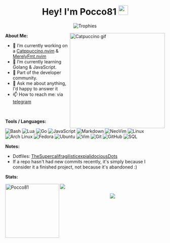<h1 align="center">Hey! I'm Pocco81 <img src="https://raw.githubusercontent.com/vatsa287/vatsa287/master/assets/Hi.gif?raw=true" width="30px"></h1>

<p align="center">
<img src="https://github-profile-trophy.vercel.app/?username=Pocco81&theme=onedark&margin-w=15&margin-h=15&column=7&v=2" alt="Trophies">
</p>

<img align="right" height=300px width=300px alt="Catpuccino gif" src="https://raw.githubusercontent.com/Pocco81/Pocco81/main/assets/catpuccino.gif" />

**About Me:**

- 🔭 I’m currently working on a [Catppuccino.nvim](https://github.com/Pocco81/Catppuccino.nvim) & [MerelyFmt.nvim](https://github.com/Pocco81/MerelyFmt.nvim)
- 🌱 I’m currently learning Golang & JavaScript.
- 👯 Part of the developer community.
- 💬 Ask me about anything, I'd happy to answer it
- 📫 How to reach me: via [telegram](https://t.me/Pocco81)

&#x200B;

**Tools / Languages:**

<!-- Icons: https://simpleicons.org/ -->

![Bash](https://img.shields.io/badge/-Bash-05122A?style=flat&logo=gnu-bash&logoColor=4EAA25)
![Lua](https://img.shields.io/badge/-Lua-05122A?style=flat&logo=lua&logoColor=0062cc)
![Go](https://img.shields.io/badge/-Go-05122A?style=flat&logo=go&logoColor=00a7d0)
![JavaScript](https://img.shields.io/badge/-JavaScript-05122A?style=flat&logo=javascript&logoColor=F7DF1E)
![Markdown](https://img.shields.io/badge/-Markdown-05122A?style=flat&logo=markdown)
![NeoVim](https://img.shields.io/badge/-NeoVim-05122A?style=flat&logo=neovim&logoColor=4b9e4b)
![Linux](https://img.shields.io/badge/-Linux-05122A?style=flat&logo=linux&logoColor=dfb914)
![Arch Linux](https://img.shields.io/badge/-Arch-05122A?style=flat&logo=archlinux&logoColor=3399cc)
![Fedora](https://img.shields.io/badge/-Fedora-05122A?style=flat&logo=fedora&logoColor=294172)
![Ubuntu](https://img.shields.io/badge/-Ubuntu-05122A?style=flat&logo=ubuntu&logoColor=d64613)
![Vim](https://img.shields.io/badge/-Vim-05122A?style=flat&logo=vim&logoColor=4EAA25)
![Git](https://img.shields.io/badge/-Git-05122A?style=flat&logo=git)
![GitHub](https://img.shields.io/badge/-GitHub-05122A?style=flat&logo=github)
![SQL](https://img.shields.io/badge/-SQL-05122A?style=flat&logo=mysql&logoColor=4479A1)

**Notes:**

+ Dotfiles: [TheSupercalifragilisticexpialidociousDots](https://github.com/Pocco81/TheSupercalifragilisticexpialidociousDots)
+ If a repo hasn't had new commits recently, it's simply because I consider it a finished project, not because it's abandoned :)

**Stats:**

<img height="170" align="left" src="https://github-readme-stats.vercel.app/api?username=Pocco81&count_private=true&include_all_commits=true&theme=algolia&show_icons=true" alt="Pocco81" />
<img src="https://github-readme-stats.vercel.app/api/top-langs/?username=Pocco81&layout=compact&theme=algolia" />

<p align="center"><img src="https://raw.githubusercontent.com/arcticicestudio/nord-docs/develop/assets/images/nord/repository-footer-separator.svg?sanitize=true" /></p>
